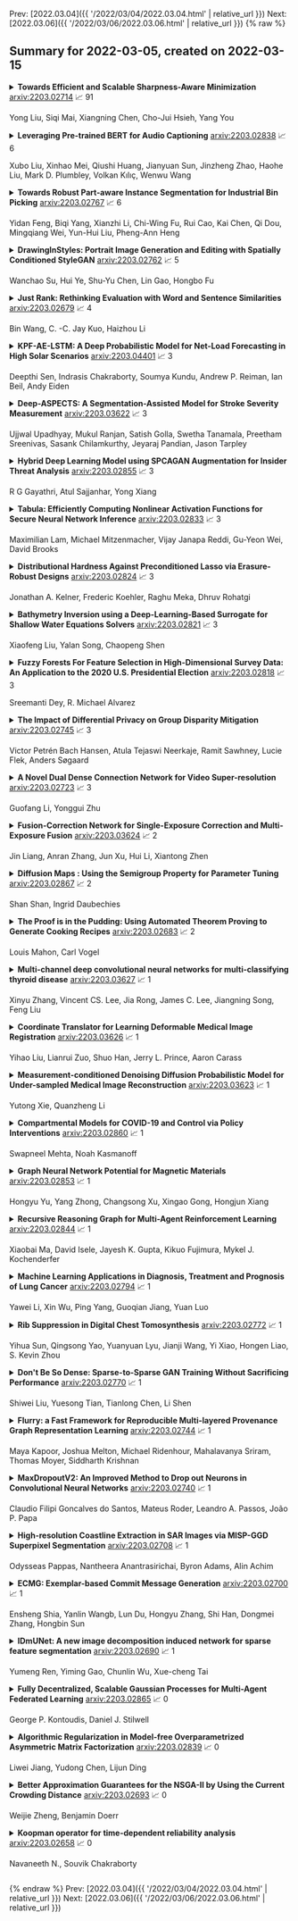 Prev: [2022.03.04]({{ '/2022/03/04/2022.03.04.html' | relative_url }})  Next: [2022.03.06]({{ '/2022/03/06/2022.03.06.html' | relative_url }})
{% raw %}
## Summary for 2022-03-05, created on 2022-03-15


<details><summary><b>Towards Efficient and Scalable Sharpness-Aware Minimization</b>
<a href="https://arxiv.org/abs/2203.02714">arxiv:2203.02714</a>
&#x1F4C8; 91 <br>
<p>Yong Liu, Siqi Mai, Xiangning Chen, Cho-Jui Hsieh, Yang You</p></summary>
<p>

**Abstract:** Recently, Sharpness-Aware Minimization (SAM), which connects the geometry of the loss landscape and generalization, has demonstrated significant performance boosts on training large-scale models such as vision transformers. However, the update rule of SAM requires two sequential (non-parallelizable) gradient computations at each step, which can double the computational overhead. In this paper, we propose a novel algorithm LookSAM - that only periodically calculates the inner gradient ascent, to significantly reduce the additional training cost of SAM. The empirical results illustrate that LookSAM achieves similar accuracy gains to SAM while being tremendously faster - it enjoys comparable computational complexity with first-order optimizers such as SGD or Adam. To further evaluate the performance and scalability of LookSAM, we incorporate a layer-wise modification and perform experiments in the large-batch training scenario, which is more prone to converge to sharp local minima. We are the first to successfully scale up the batch size when training Vision Transformers (ViTs). With a 64k batch size, we are able to train ViTs from scratch in minutes while maintaining competitive performance.

</p>
</details>

<details><summary><b>Leveraging Pre-trained BERT for Audio Captioning</b>
<a href="https://arxiv.org/abs/2203.02838">arxiv:2203.02838</a>
&#x1F4C8; 6 <br>
<p>Xubo Liu, Xinhao Mei, Qiushi Huang, Jianyuan Sun, Jinzheng Zhao, Haohe Liu, Mark D. Plumbley, Volkan Kılıç, Wenwu Wang</p></summary>
<p>

**Abstract:** Audio captioning aims at using natural language to describe the content of an audio clip. Existing audio captioning systems are generally based on an encoder-decoder architecture, in which acoustic information is extracted by an audio encoder and then a language decoder is used to generate the captions. Training an audio captioning system often encounters the problem of data scarcity. Transferring knowledge from pre-trained audio models such as Pre-trained Audio Neural Networks (PANNs) have recently emerged as a useful method to mitigate this issue. However, there is less attention on exploiting pre-trained language models for the decoder, compared with the encoder. BERT is a pre-trained language model that has been extensively used in Natural Language Processing (NLP) tasks. Nevertheless, the potential of BERT as the language decoder for audio captioning has not been investigated. In this study, we demonstrate the efficacy of the pre-trained BERT model for audio captioning. Specifically, we apply PANNs as the encoder and initialize the decoder from the public pre-trained BERT models. We conduct an empirical study on the use of these BERT models for the decoder in the audio captioning model. Our models achieve competitive results with the existing audio captioning methods on the AudioCaps dataset.

</p>
</details>

<details><summary><b>Towards Robust Part-aware Instance Segmentation for Industrial Bin Picking</b>
<a href="https://arxiv.org/abs/2203.02767">arxiv:2203.02767</a>
&#x1F4C8; 6 <br>
<p>Yidan Feng, Biqi Yang, Xianzhi Li, Chi-Wing Fu, Rui Cao, Kai Chen, Qi Dou, Mingqiang Wei, Yun-Hui Liu, Pheng-Ann Heng</p></summary>
<p>

**Abstract:** Industrial bin picking is a challenging task that requires accurate and robust segmentation of individual object instances. Particularly, industrial objects can have irregular shapes, that is, thin and concave, whereas in bin-picking scenarios, objects are often closely packed with strong occlusion. To address these challenges, we formulate a novel part-aware instance segmentation pipeline. The key idea is to decompose industrial objects into correlated approximate convex parts and enhance the object-level segmentation with part-level segmentation. We design a part-aware network to predict part masks and part-to-part offsets, followed by a part aggregation module to assemble the recognized parts into instances. To guide the network learning, we also propose an automatic label decoupling scheme to generate ground-truth part-level labels from instance-level labels. Finally, we contribute the first instance segmentation dataset, which contains a variety of industrial objects that are thin and have non-trivial shapes. Extensive experimental results on various industrial objects demonstrate that our method can achieve the best segmentation results compared with the state-of-the-art approaches.

</p>
</details>

<details><summary><b>DrawingInStyles: Portrait Image Generation and Editing with Spatially Conditioned StyleGAN</b>
<a href="https://arxiv.org/abs/2203.02762">arxiv:2203.02762</a>
&#x1F4C8; 5 <br>
<p>Wanchao Su, Hui Ye, Shu-Yu Chen, Lin Gao, Hongbo Fu</p></summary>
<p>

**Abstract:** The research topic of sketch-to-portrait generation has witnessed a boost of progress with deep learning techniques. The recently proposed StyleGAN architectures achieve state-of-the-art generation ability but the original StyleGAN is not friendly for sketch-based creation due to its unconditional generation nature. To address this issue, we propose a direct conditioning strategy to better preserve the spatial information under the StyleGAN framework. Specifically, we introduce Spatially Conditioned StyleGAN (SC-StyleGAN for short), which explicitly injects spatial constraints to the original StyleGAN generation process. We explore two input modalities, sketches and semantic maps, which together allow users to express desired generation results more precisely and easily. Based on SC-StyleGAN, we present DrawingInStyles, a novel drawing interface for non-professional users to easily produce high-quality, photo-realistic face images with precise control, either from scratch or editing existing ones. Qualitative and quantitative evaluations show the superior generation ability of our method to existing and alternative solutions. The usability and expressiveness of our system are confirmed by a user study.

</p>
</details>

<details><summary><b>Just Rank: Rethinking Evaluation with Word and Sentence Similarities</b>
<a href="https://arxiv.org/abs/2203.02679">arxiv:2203.02679</a>
&#x1F4C8; 4 <br>
<p>Bin Wang, C. -C. Jay Kuo, Haizhou Li</p></summary>
<p>

**Abstract:** Word and sentence embeddings are useful feature representations in natural language processing. However, intrinsic evaluation for embeddings lags far behind, and there has been no significant update since the past decade. Word and sentence similarity tasks have become the de facto evaluation method. It leads models to overfit to such evaluations, negatively impacting embedding models' development. This paper first points out the problems using semantic similarity as the gold standard for word and sentence embedding evaluations. Further, we propose a new intrinsic evaluation method called EvalRank, which shows a much stronger correlation with downstream tasks. Extensive experiments are conducted based on 60+ models and popular datasets to certify our judgments. Finally, the practical evaluation toolkit is released for future benchmarking purposes.

</p>
</details>

<details><summary><b>KPF-AE-LSTM: A Deep Probabilistic Model for Net-Load Forecasting in High Solar Scenarios</b>
<a href="https://arxiv.org/abs/2203.04401">arxiv:2203.04401</a>
&#x1F4C8; 3 <br>
<p>Deepthi Sen, Indrasis Chakraborty, Soumya Kundu, Andrew P. Reiman, Ian Beil, Andy Eiden</p></summary>
<p>

**Abstract:** With the expected rise in behind-the-meter solar penetration within the distribution networks, there is a need to develop time-series forecasting methods that can reliably predict the net-load, accurately quantifying its uncertainty and variability. This paper presents a deep learning method to generate probabilistic forecasts of day-ahead net-load at 15-min resolution, at various solar penetration levels. Our proposed deep-learning based architecture utilizes the dimensional reduction, from a higher-dimensional input to a lower-dimensional latent space, via a convolutional Autoencoder (AE). The extracted features from AE are then utilized to generate probability distributions across the latent space, by passing the features through a kernel-embedded Perron-Frobenius (kPF) operator. Finally, long short-term memory (LSTM) layers are used to synthesize time-series probability distributions of the forecasted net-load, from the latent space distributions. The models are shown to deliver superior forecast performance (as per several metrics), as well as maintain superior training efficiency, in comparison to existing benchmark models. Detailed analysis is carried out to evaluate the model performance across various solar penetration levels (up to 50\%), prediction horizons (e.g., 15\,min and 24\,hr ahead), and aggregation level of houses, as well as its robustness against missing measurements.

</p>
</details>

<details><summary><b>Deep-ASPECTS: A Segmentation-Assisted Model for Stroke Severity Measurement</b>
<a href="https://arxiv.org/abs/2203.03622">arxiv:2203.03622</a>
&#x1F4C8; 3 <br>
<p>Ujjwal Upadhyay, Mukul Ranjan, Satish Golla, Swetha Tanamala, Preetham Sreenivas, Sasank Chilamkurthy, Jeyaraj Pandian, Jason Tarpley</p></summary>
<p>

**Abstract:** A stroke occurs when an artery in the brain ruptures and bleeds or when the blood supply to the brain is cut off. Blood and oxygen cannot reach the brain's tissues due to the rupture or obstruction resulting in tissue death. The Middle cerebral artery (MCA) is the largest cerebral artery and the most commonly damaged vessel in stroke. The quick onset of a focused neurological deficit caused by interruption of blood flow in the territory supplied by the MCA is known as an MCA stroke. Alberta stroke programme early CT score (ASPECTS) is used to estimate the extent of early ischemic changes in patients with MCA stroke. This study proposes a deep learning-based method to score the CT scan for ASPECTS. Our work has three highlights. First, we propose a novel method for medical image segmentation for stroke detection. Second, we show the effectiveness of AI solution for fully-automated ASPECT scoring with reduced diagnosis time for a given non-contrast CT (NCCT) Scan. Our algorithms show a dice similarity coefficient of 0.64 for the MCA anatomy segmentation and 0.72 for the infarcts segmentation. Lastly, we show that our model's performance is inline with inter-reader variability between radiologists.

</p>
</details>

<details><summary><b>Hybrid Deep Learning Model using SPCAGAN Augmentation for Insider Threat Analysis</b>
<a href="https://arxiv.org/abs/2203.02855">arxiv:2203.02855</a>
&#x1F4C8; 3 <br>
<p>R G Gayathri, Atul Sajjanhar, Yong Xiang</p></summary>
<p>

**Abstract:** Cyberattacks from within an organization's trusted entities are known as insider threats. Anomaly detection using deep learning requires comprehensive data, but insider threat data is not readily available due to confidentiality concerns of organizations. Therefore, there arises demand to generate synthetic data to explore enhanced approaches for threat analysis. We propose a linear manifold learning-based generative adversarial network, SPCAGAN, that takes input from heterogeneous data sources and adds a novel loss function to train the generator to produce high-quality data that closely resembles the original data distribution. Furthermore, we introduce a deep learning-based hybrid model for insider threat analysis. We provide extensive experiments for data synthesis, anomaly detection, adversarial robustness, and synthetic data quality analysis using benchmark datasets. In this context, empirical comparisons show that GAN-based oversampling is competitive with numerous typical oversampling regimes. For synthetic data generation, our SPCAGAN model overcame the problem of mode collapse and converged faster than previous GAN models. Results demonstrate that our proposed approach has a lower error, is more accurate, and generates substantially superior synthetic insider threat data than previous models.

</p>
</details>

<details><summary><b>Tabula: Efficiently Computing Nonlinear Activation Functions for Secure Neural Network Inference</b>
<a href="https://arxiv.org/abs/2203.02833">arxiv:2203.02833</a>
&#x1F4C8; 3 <br>
<p>Maximilian Lam, Michael Mitzenmacher, Vijay Janapa Reddi, Gu-Yeon Wei, David Brooks</p></summary>
<p>

**Abstract:** Multiparty computation approaches to secure neural network inference traditionally rely on garbled circuits for securely executing nonlinear activation functions. However, garbled circuits require excessive communication between server and client, impose significant storage overheads, and incur large runtime penalties. To eliminate these costs, we propose an alternative to garbled circuits: Tabula, an algorithm based on secure lookup tables. Tabula leverages neural networks' ability to be quantized and employs a secure lookup table approach to efficiently, securely, and accurately compute neural network nonlinear activation functions. Compared to garbled circuits with quantized inputs, when computing individual nonlinear functions, our experiments show Tabula uses between $35 \times$-$70 \times$ less communication, is over $100\times$ faster, and uses a comparable amount of storage. This leads to significant performance gains over garbled circuits with quantized inputs during secure inference on neural networks: Tabula reduces overall communication by up to $9 \times$ and achieves a speedup of up to $50 \times$, while imposing comparable storage costs.

</p>
</details>

<details><summary><b>Distributional Hardness Against Preconditioned Lasso via Erasure-Robust Designs</b>
<a href="https://arxiv.org/abs/2203.02824">arxiv:2203.02824</a>
&#x1F4C8; 3 <br>
<p>Jonathan A. Kelner, Frederic Koehler, Raghu Meka, Dhruv Rohatgi</p></summary>
<p>

**Abstract:** Sparse linear regression with ill-conditioned Gaussian random designs is widely believed to exhibit a statistical/computational gap, but there is surprisingly little formal evidence for this belief, even in the form of examples that are hard for restricted classes of algorithms. Recent work has shown that, for certain covariance matrices, the broad class of Preconditioned Lasso programs provably cannot succeed on polylogarithmically sparse signals with a sublinear number of samples. However, this lower bound only shows that for every preconditioner, there exists at least one signal that it fails to recover successfully. This leaves open the possibility that, for example, trying multiple different preconditioners solves every sparse linear regression problem.
  In this work, we prove a stronger lower bound that overcomes this issue. For an appropriate covariance matrix, we construct a single signal distribution on which any invertibly-preconditioned Lasso program fails with high probability, unless it receives a linear number of samples.
  Surprisingly, at the heart of our lower bound is a new positive result in compressed sensing. We show that standard sparse random designs are with high probability robust to adversarial measurement erasures, in the sense that if $b$ measurements are erased, then all but $O(b)$ of the coordinates of the signal are still information-theoretically identifiable. To our knowledge, this is the first time that partial recoverability of arbitrary sparse signals under erasures has been studied in compressed sensing.

</p>
</details>

<details><summary><b>Bathymetry Inversion using a Deep-Learning-Based Surrogate for Shallow Water Equations Solvers</b>
<a href="https://arxiv.org/abs/2203.02821">arxiv:2203.02821</a>
&#x1F4C8; 3 <br>
<p>Xiaofeng Liu, Yalan Song, Chaopeng Shen</p></summary>
<p>

**Abstract:** River bathymetry is critical for many aspects of water resources management. We propose and demonstrate a bathymetry inversion method using a deep-learning-based surrogate for shallow water equations solvers. The surrogate uses the convolutional autoencoder with a shared-encoder, separate-decoder architecture. It encodes the input bathymetry and decodes to separate outputs for flow-field variables. A gradient-based optimizer is used to perform bathymetry inversion with the trained surrogate. Two physically-based constraints on both bed elevation value and slope have to be added as inversion loss regularizations to obtain usable inversion results. Using the "L-curve" criterion, a heuristic approach was proposed to determine the regularization parameters. Both the surrogate model and the inversion algorithm show good performance. We found the bathymetry inversion process has two distinctive stages, which resembles the sculptural process of initial broad-brush calving and final detailing. The inversion loss due to flow prediction error reaches its minimum in the first stage and remains almost constant afterward. The bed elevation value and slope regularizations play the dominant role in the second stage in selecting the most probable solution. We also found the surrogate architecture (whether with both velocity and water surface elevation or velocity only as outputs) does not show significant impact on inversion result.

</p>
</details>

<details><summary><b>Fuzzy Forests For Feature Selection in High-Dimensional Survey Data: An Application to the 2020 U.S. Presidential Election</b>
<a href="https://arxiv.org/abs/2203.02818">arxiv:2203.02818</a>
&#x1F4C8; 3 <br>
<p>Sreemanti Dey, R. Michael Alvarez</p></summary>
<p>

**Abstract:** An increasingly common methodological issue in the field of social science is high-dimensional and highly correlated datasets that are unamenable to the traditional deductive framework of study. Analysis of candidate choice in the 2020 Presidential Election is one area in which this issue presents itself: in order to test the many theories explaining the outcome of the election, it is necessary to use data such as the 2020 Cooperative Election Study Common Content, with hundreds of highly correlated features. We present the Fuzzy Forests algorithm, a variant of the popular Random Forests ensemble method, as an efficient way to reduce the feature space in such cases with minimal bias, while also maintaining predictive performance on par with common algorithms like Random Forests and logit. Using Fuzzy Forests, we isolate the top correlates of candidate choice and find that partisan polarization was the strongest factor driving the 2020 presidential election.

</p>
</details>

<details><summary><b>The Impact of Differential Privacy on Group Disparity Mitigation</b>
<a href="https://arxiv.org/abs/2203.02745">arxiv:2203.02745</a>
&#x1F4C8; 3 <br>
<p>Victor Petrén Bach Hansen, Atula Tejaswi Neerkaje, Ramit Sawhney, Lucie Flek, Anders Søgaard</p></summary>
<p>

**Abstract:** The performance cost of differential privacy has, for some applications, been shown to be higher for minority groups; fairness, conversely, has been shown to disproportionally compromise the privacy of members of such groups. Most work in this area has been restricted to computer vision and risk assessment. In this paper, we evaluate the impact of differential privacy on fairness across four tasks, focusing on how attempts to mitigate privacy violations and between-group performance differences interact: Does privacy inhibit attempts to ensure fairness? To this end, we train $(\varepsilon,δ)$-differentially private models with empirical risk minimization and group distributionally robust training objectives. Consistent with previous findings, we find that differential privacy increases between-group performance differences in the baseline setting; but more interestingly, differential privacy reduces between-group performance differences in the robust setting. We explain this by reinterpreting differential privacy as regularization.

</p>
</details>

<details><summary><b>A Novel Dual Dense Connection Network for Video Super-resolution</b>
<a href="https://arxiv.org/abs/2203.02723">arxiv:2203.02723</a>
&#x1F4C8; 3 <br>
<p>Guofang Li, Yonggui Zhu</p></summary>
<p>

**Abstract:** Video super-resolution (VSR) refers to the reconstruction of high-resolution (HR) video from the corresponding low-resolution (LR) video. Recently, VSR has received increasing attention. In this paper, we propose a novel dual dense connection network that can generate high-quality super-resolution (SR) results. The input frames are creatively divided into reference frame, pre-temporal group and post-temporal group, representing information in different time periods. This grouping method provides accurate information of different time periods without causing time information disorder. Meanwhile, we produce a new loss function, which is beneficial to enhance the convergence ability of the model. Experiments show that our model is superior to other advanced models in Vid4 datasets and SPMCS-11 datasets.

</p>
</details>

<details><summary><b>Fusion-Correction Network for Single-Exposure Correction and Multi-Exposure Fusion</b>
<a href="https://arxiv.org/abs/2203.03624">arxiv:2203.03624</a>
&#x1F4C8; 2 <br>
<p>Jin Liang, Anran Zhang, Jun Xu, Hui Li, Xiantong Zhen</p></summary>
<p>

**Abstract:** The photographs captured by digital cameras usually suffer from over-exposure or under-exposure problems. The Single-Exposure Correction (SEC) and Multi-Exposure Fusion (MEF) are two widely studied image processing tasks for image exposure enhancement. However, current SEC and MEF methods ignore the internal correlation between SEC and MEF, and are proposed under distinct frameworks. What's more, most MEF methods usually fail at processing a sequence containing only under-exposed or over-exposed images. To alleviate these problems, in this paper, we develop an integrated framework to simultaneously tackle the SEC and MEF tasks. Built upon the Laplacian Pyramid (LP) decomposition, we propose a novel Fusion-Correction Network (FCNet) to fuse and correct an image sequence sequentially in a multi-level scheme. In each LP level, the image sequence is feed into a Fusion block and a Correction block for consecutive image fusion and exposure correction. The corrected image is upsampled and re-composed with the high-frequency detail components in next-level, producing the base sequence for the next-level blocks. Experiments on the benchmark dataset demonstrate that our FCNet is effective on both the SEC and MEF tasks.

</p>
</details>

<details><summary><b>Diffusion Maps : Using the Semigroup Property for Parameter Tuning</b>
<a href="https://arxiv.org/abs/2203.02867">arxiv:2203.02867</a>
&#x1F4C8; 2 <br>
<p>Shan Shan, Ingrid Daubechies</p></summary>
<p>

**Abstract:** Diffusion maps (DM) constitute a classic dimension reduction technique, for data lying on or close to a (relatively) low-dimensional manifold embedded in a much larger dimensional space. The DM procedure consists in constructing a spectral parametrization for the manifold from simulated random walks or diffusion paths on the data set. However, DM is hard to tune in practice. In particular, the task to set a diffusion time t when constructing the diffusion kernel matrix is critical. We address this problem by using the semigroup property of the diffusion operator. We propose a semigroup criterion for picking t. Experiments show that this principled approach is effective and robust.

</p>
</details>

<details><summary><b>The Proof is in the Pudding: Using Automated Theorem Proving to Generate Cooking Recipes</b>
<a href="https://arxiv.org/abs/2203.02683">arxiv:2203.02683</a>
&#x1F4C8; 2 <br>
<p>Louis Mahon, Carl Vogel</p></summary>
<p>

**Abstract:** This paper presents FASTFOOD, a rule-based Natural Language Generation Program for cooking recipes. Recipes are generated by using an Automated Theorem Proving procedure to select the ingredients and instructions, with ingredients corresponding to axioms and instructions to implications. FASTFOOD also contains a temporal optimization module which can rearrange the recipe to make it more time-efficient for the user, e.g. the recipe specifies to chop the vegetables while the rice is boiling. The system is described in detail, using a framework which divides Natural Language Generation into 4 phases: content production, content selection, content organisation and content realisation. A comparison is then made with similar existing systems and techniques.

</p>
</details>

<details><summary><b>Multi-channel deep convolutional neural networks for multi-classifying thyroid disease</b>
<a href="https://arxiv.org/abs/2203.03627">arxiv:2203.03627</a>
&#x1F4C8; 1 <br>
<p>Xinyu Zhang, Vincent CS. Lee, Jia Rong, James C. Lee, Jiangning Song, Feng Liu</p></summary>
<p>

**Abstract:** Thyroid disease instances have been continuously increasing since the 1990s, and thyroid cancer has become the most rapidly rising disease among all the malignancies in recent years. Most existing studies focused on applying deep convolutional neural networks for detecting thyroid cancer. Despite their satisfactory performance on binary classification tasks, limited studies have explored multi-class classification of thyroid disease types; much less is known of the diagnosis of co-existence situation for different types of thyroid diseases. Therefore, this study proposed a novel multi-channel convolutional neural network (CNN) architecture to address the multi-class classification task of thyroid disease. The multi-channel CNN merits from computed tomography to drive a comprehensive diagnostic decision for the overall thyroid gland, emphasizing the disease co-existence circumstance. Moreover, this study also examined alternative strategies to enhance the diagnostic accuracy of CNN models through concatenation of different scales of feature maps. Benchmarking experiments demonstrate the improved performance of the proposed multi-channel CNN architecture compared with the standard single-channel CNN architecture. More specifically, the multi-channel CNN achieved an accuracy of 0.909, precision of 0.944, recall of 0.896, specificity of 0.994, and F1 of 0.917, in contrast to the single-channel CNN, which obtained 0.902, 0.892, 0.909, 0.993, 0.898, respectively. In addition, the proposed model was evaluated in different gender groups; it reached a diagnostic accuracy of 0.908 for the female group and 0.901 for the male group. Collectively, the results highlight that the proposed multi-channel CNN has excellent generalization and has the potential to be deployed to provide computational decision support in clinical settings.

</p>
</details>

<details><summary><b>Coordinate Translator for Learning Deformable Medical Image Registration</b>
<a href="https://arxiv.org/abs/2203.03626">arxiv:2203.03626</a>
&#x1F4C8; 1 <br>
<p>Yihao Liu, Lianrui Zuo, Shuo Han, Jerry L. Prince, Aaron Carass</p></summary>
<p>

**Abstract:** The majority of deep learning (DL) based deformable image registration methods use convolutional neural networks (CNNs) to estimate displacement fields from pairs of moving and fixed images. This, however, requires the convolutional kernels in the CNN to not only extract intensity features from the inputs but also understand image coordinate systems. We argue that the latter task is challenging for traditional CNNs, limiting their performance in registration tasks. To tackle this problem, we first introduce Coordinate Translator (CoTr), a differentiable module that identifies matched features between the fixed and moving image and outputs their coordinate correspondences without the need for training. It unloads the burden of understanding image coordinate systems for CNNs, allowing them to focus on feature extraction. We then propose a novel deformable registration network, im2grid, that uses multiple CoTr's with the hierarchical features extracted from a CNN encoder and outputs a deformation field in a coarse-to-fine fashion. We compared im2grid with the state-of-the-art DL and non-DL methods for unsupervised 3D magnetic resonance image registration. Our experiments show that im2grid outperforms these methods both qualitatively and quantitatively.

</p>
</details>

<details><summary><b>Measurement-conditioned Denoising Diffusion Probabilistic Model for Under-sampled Medical Image Reconstruction</b>
<a href="https://arxiv.org/abs/2203.03623">arxiv:2203.03623</a>
&#x1F4C8; 1 <br>
<p>Yutong Xie, Quanzheng Li</p></summary>
<p>

**Abstract:** We propose a novel and unified method, measurement-conditioned denoising diffusion probabilistic model (MC-DDPM), for under-sampled medical image reconstruction based on DDPM. Different from previous works, MC-DDPM is defined in measurement domain (e.g. k-space in MRI reconstruction) and conditioned on under-sampling mask. We apply this method to accelerate MRI reconstruction and the experimental results show excellent performance, outperforming full supervision baseline and the state-of-the-art score-based reconstruction method. Due to its generative nature, MC-DDPM can also quantify the uncertainty of reconstruction. Our code is available on github.

</p>
</details>

<details><summary><b>Compartmental Models for COVID-19 and Control via Policy Interventions</b>
<a href="https://arxiv.org/abs/2203.02860">arxiv:2203.02860</a>
&#x1F4C8; 1 <br>
<p>Swapneel Mehta, Noah Kasmanoff</p></summary>
<p>

**Abstract:** We demonstrate an approach to replicate and forecast the spread of the SARS-CoV-2 (COVID-19) pandemic using the toolkit of probabilistic programming languages (PPLs). Our goal is to study the impact of various modeling assumptions and motivate policy interventions enacted to limit the spread of infectious diseases. Using existing compartmental models we show how to use inference in PPLs to obtain posterior estimates for disease parameters. We improve popular existing models to reflect practical considerations such as the under-reporting of the true number of COVID-19 cases and motivate the need to model policy interventions for real-world data. We design an SEI3RD model as a reusable template and demonstrate its flexibility in comparison to other models. We also provide a greedy algorithm that selects the optimal series of policy interventions that are likely to control the infected population subject to provided constraints. We work within a simple, modular, and reproducible framework to enable immediate cross-domain access to the state-of-the-art in probabilistic inference with emphasis on policy interventions. We are not epidemiologists; the sole aim of this study is to serve as an exposition of methods, not to directly infer the real-world impact of policy-making for COVID-19.

</p>
</details>

<details><summary><b>Graph Neural Network Potential for Magnetic Materials</b>
<a href="https://arxiv.org/abs/2203.02853">arxiv:2203.02853</a>
&#x1F4C8; 1 <br>
<p>Hongyu Yu, Yang Zhong, Changsong Xu, Xingao Gong, Hongjun Xiang</p></summary>
<p>

**Abstract:** Machine Learning (ML) interatomic potential has shown its great power in condensed matter physics. However, ML interatomic potential for a magnetic system including both structural degrees of freedom and magnetic moments has not been well developed yet. A spin-dependent ML interatomic potential approach based on the crystal graph neural network (GNN) has been developed for any magnetic system. It consists of the Heisenberg edge graph neural network (HEGNN) and spin-distance edge graph neural network (SEGNN). The network captures the Heisenberg coefficient variation between different structures and the fine spin-lattice coupling of high order and multi-body interaction with high accuracy. In the tests, this method perfectly fitted a high-order spin Hamiltonian and two complex spin-lattice Hamiltonian and captured the fine spin-lattice coupling in BiFeO3. In addition, a disturbed structure of BiFeO3 with strain was successfully optimized with the trained potential. Our work has expanded the powerful ML GNN potentials to magnetic systems, which paves a new way for large-scale dynamic simulations on spin-lattice coupled systems.

</p>
</details>

<details><summary><b>Recursive Reasoning Graph for Multi-Agent Reinforcement Learning</b>
<a href="https://arxiv.org/abs/2203.02844">arxiv:2203.02844</a>
&#x1F4C8; 1 <br>
<p>Xiaobai Ma, David Isele, Jayesh K. Gupta, Kikuo Fujimura, Mykel J. Kochenderfer</p></summary>
<p>

**Abstract:** Multi-agent reinforcement learning (MARL) provides an efficient way for simultaneously learning policies for multiple agents interacting with each other. However, in scenarios requiring complex interactions, existing algorithms can suffer from an inability to accurately anticipate the influence of self-actions on other agents. Incorporating an ability to reason about other agents' potential responses can allow an agent to formulate more effective strategies. This paper adopts a recursive reasoning model in a centralized-training-decentralized-execution framework to help learning agents better cooperate with or compete against others. The proposed algorithm, referred to as the Recursive Reasoning Graph (R2G), shows state-of-the-art performance on multiple multi-agent particle and robotics games.

</p>
</details>

<details><summary><b>Machine Learning Applications in Diagnosis, Treatment and Prognosis of Lung Cancer</b>
<a href="https://arxiv.org/abs/2203.02794">arxiv:2203.02794</a>
&#x1F4C8; 1 <br>
<p>Yawei Li, Xin Wu, Ping Yang, Guoqian Jiang, Yuan Luo</p></summary>
<p>

**Abstract:** The recent development of imaging and sequencing technologies enables systematic advances in the clinical study of lung cancer. Meanwhile, the human mind is limited in effectively handling and fully utilizing the accumulation of such enormous amounts of data. Machine learning-based approaches play a critical role in integrating and analyzing these large and complex datasets, which have extensively characterized lung cancer through the use of different perspectives from these accrued data. In this article, we provide an overview of machine learning-based approaches that strengthen the varying aspects of lung cancer diagnosis and therapy, including early detection, auxiliary diagnosis, prognosis prediction and immunotherapy practice. Moreover, we highlight the challenges and opportunities for future applications of machine learning in lung cancer.

</p>
</details>

<details><summary><b>Rib Suppression in Digital Chest Tomosynthesis</b>
<a href="https://arxiv.org/abs/2203.02772">arxiv:2203.02772</a>
&#x1F4C8; 1 <br>
<p>Yihua Sun, Qingsong Yao, Yuanyuan Lyu, Jianji Wang, Yi Xiao, Hongen Liao, S. Kevin Zhou</p></summary>
<p>

**Abstract:** Digital chest tomosynthesis (DCT) is a technique to produce sectional 3D images of a human chest for pulmonary disease screening, with 2D X-ray projections taken within an extremely limited range of angles. However, under the limited angle scenario, DCT contains strong artifacts caused by the presence of ribs, jamming the imaging quality of the lung area. Recently, great progress has been achieved for rib suppression in a single X-ray image, to reveal a clearer lung texture. We firstly extend the rib suppression problem to the 3D case at the software level. We propose a $\textbf{T}$omosynthesis $\textbf{RI}$b Su$\textbf{P}$pression and $\textbf{L}$ung $\textbf{E}$nhancement $\textbf{Net}$work (TRIPLE-Net) to model the 3D rib component and provide a rib-free DCT. TRIPLE-Net takes the advantages from both 2D and 3D domains, which model the ribs in DCT with the exact FBP procedure and 3D depth information, respectively. The experiments on simulated datasets and clinical data have shown the effectiveness of TRIPLE-Net to preserve lung details as well as improve the imaging quality of pulmonary diseases. Finally, an expert user study confirms our findings.

</p>
</details>

<details><summary><b>Don't Be So Dense: Sparse-to-Sparse GAN Training Without Sacrificing Performance</b>
<a href="https://arxiv.org/abs/2203.02770">arxiv:2203.02770</a>
&#x1F4C8; 1 <br>
<p>Shiwei Liu, Yuesong Tian, Tianlong Chen, Li Shen</p></summary>
<p>

**Abstract:** Generative adversarial networks (GANs) have received an upsurging interest since being proposed due to the high quality of the generated data. While achieving increasingly impressive results, the resource demands associated with the large model size hinders the usage of GANs in resource-limited scenarios. For inference, the existing model compression techniques can reduce the model complexity with comparable performance. However, the training efficiency of GANs has less been explored due to the fragile training process of GANs. In this paper, we, for the first time, explore the possibility of directly training sparse GAN from scratch without involving any dense or pre-training steps. Even more unconventionally, our proposed method enables directly training sparse unbalanced GANs with an extremely sparse generator from scratch. Instead of training full GANs, we start with sparse GANs and dynamically explore the parameter space spanned over the generator throughout training. Such a sparse-to-sparse training procedure enhances the capacity of the highly sparse generator progressively while sticking to a fixed small parameter budget with appealing training and inference efficiency gains. Extensive experiments with modern GAN architectures validate the effectiveness of our method. Our sparsified GANs, trained from scratch in one single run, are able to outperform the ones learned by expensive iterative pruning and re-training. Perhaps most importantly, we find instead of inheriting parameters from expensive pre-trained GANs, directly training sparse GANs from scratch can be a much more efficient solution. For example, only training with a 80% sparse generator and a 70% sparse discriminator, our method can achieve even better performance than the dense BigGAN.

</p>
</details>

<details><summary><b>Flurry: a Fast Framework for Reproducible Multi-layered Provenance Graph Representation Learning</b>
<a href="https://arxiv.org/abs/2203.02744">arxiv:2203.02744</a>
&#x1F4C8; 1 <br>
<p>Maya Kapoor, Joshua Melton, Michael Ridenhour, Mahalavanya Sriram, Thomas Moyer, Siddharth Krishnan</p></summary>
<p>

**Abstract:** Complex heterogeneous dynamic networks like knowledge graphs are powerful constructs that can be used in modeling data provenance from computer systems. From a security perspective, these attributed graphs enable causality analysis and tracing for analyzing a myriad of cyberattacks. However, there is a paucity in systematic development of pipelines that transform system executions and provenance into usable graph representations for machine learning tasks. This lack of instrumentation severely inhibits scientific advancement in provenance graph machine learning by hindering reproducibility and limiting the availability of data that are critical for techniques like graph neural networks. To fulfill this need, we present Flurry, an end-to-end data pipeline which simulates cyberattacks, captures provenance data from these attacks at multiple system and application layers, converts audit logs from these attacks into data provenance graphs, and incorporates this data with a framework for training deep neural models that supports preconfigured or custom-designed models for analysis in real-world resilient systems. We showcase this pipeline by processing data from multiple system attacks and performing anomaly detection via graph classification using current benchmark graph representational learning frameworks. Flurry provides a fast, customizable, extensible, and transparent solution for providing this much needed data to cybersecurity professionals.

</p>
</details>

<details><summary><b>MaxDropoutV2: An Improved Method to Drop out Neurons in Convolutional Neural Networks</b>
<a href="https://arxiv.org/abs/2203.02740">arxiv:2203.02740</a>
&#x1F4C8; 1 <br>
<p>Claudio Filipi Goncalves do Santos, Mateus Roder, Leandro A. Passos, João P. Papa</p></summary>
<p>

**Abstract:** In the last decade, exponential data growth supplied the machine learning-based algorithms' capacity and enabled their usage in daily life activities. Additionally, such an improvement is partially explained due to the advent of deep learning techniques, i.e., stacks of simple architectures that end up in more complex models. Although both factors produce outstanding results, they also pose drawbacks regarding the learning process since training complex models denotes an expensive task and results are prone to overfit the training data. A supervised regularization technique called MaxDropout was recently proposed to tackle the latter, providing several improvements concerning traditional regularization approaches. In this paper, we present its improved version called MaxDropoutV2. Results considering two public datasets show that the model performs faster than the standard version and, in most cases, provides more accurate results.

</p>
</details>

<details><summary><b>High-resolution Coastline Extraction in SAR Images via MISP-GGD Superpixel Segmentation</b>
<a href="https://arxiv.org/abs/2203.02708">arxiv:2203.02708</a>
&#x1F4C8; 1 <br>
<p>Odysseas Pappas, Nantheera Anantrasirichai, Byron Adams, Alin Achim</p></summary>
<p>

**Abstract:** High accuracy coastline/shoreline extraction from SAR imagery is a crucial step in a number of maritime and coastal monitoring applications. We present a method based on image segmentation using the Generalised Gamma Mixture Model superpixel algorithm (MISP-GGD). MISP-GGD produces superpixels adhering with great accuracy to object edges in the image, such as the coastline. Unsupervised clustering of the generated superpixels according to textural and radiometric features allows for generation of a land/water mask from which a highly accurate coastline can be extracted. We present results of our proposed method on a number of SAR images of varying characteristics.

</p>
</details>

<details><summary><b>ECMG: Exemplar-based Commit Message Generation</b>
<a href="https://arxiv.org/abs/2203.02700">arxiv:2203.02700</a>
&#x1F4C8; 1 <br>
<p>Ensheng Shia, Yanlin Wangb, Lun Du, Hongyu Zhang, Shi Han, Dongmei Zhang, Hongbin Sun</p></summary>
<p>

**Abstract:** Commit messages concisely describe the content of code diffs (i.e., code changes) and the intent behind them. Recently, many approaches have been proposed to generate commit messages automatically. The information retrieval-based methods reuse the commit messages of similar code diffs, while the neural-based methods learn the semantic connection between code diffs and commit messages. However, the reused commit messages might not accurately describe the content/intent of code diffs and neural-based methods tend to generate high-frequent and repetitive tokens in the corpus. In this paper, we combine the advantages of the two technical routes and propose a novel exemplar-based neural commit message generation model, which treats the similar commit message as an exemplar and leverages it to guide the neural network model to generate an accurate commit message. We perform extensive experiments and the results confirm the effectiveness of our model.

</p>
</details>

<details><summary><b>IDmUNet: A new image decomposition induced network for sparse feature segmentation</b>
<a href="https://arxiv.org/abs/2203.02690">arxiv:2203.02690</a>
&#x1F4C8; 1 <br>
<p>Yumeng Ren, Yiming Gao, Chunlin Wu, Xue-cheng Tai</p></summary>
<p>

**Abstract:** UNet and its variants are among the most popular methods for medical image segmentation. Despite their successes in task generality, most of them consider little mathematical modeling behind specific applications. In this paper, we focus on the sparse feature segmentation task and make a task-oriented network design, in which the target objects are sparsely distributed and the background is hard to be mathematically modeled. We start from an image decomposition model with sparsity regularization, and propose a deep unfolding network, namely IDNet, based on an iterative solver, scaled alternating direction method of multipliers (scaled-ADMM). The IDNet splits raw inputs into double feature layers. Then a new task-oriented segmentation network is constructed, dubbed as IDmUNet, based on the proposed IDNets and a mini-UNet. Because of the sparsity prior and deep unfolding method in the structure design, this IDmUNet combines the advantages of mathematical modeling and data-driven approaches. Firstly, our approach has mathematical interpretability and can achieve favorable performance with far fewer learnable parameters. Secondly, our IDmUNet is robust in a simple end-to-end training with explainable behaviors. In the experiments of retinal vessel segmentation (RVS), IDmUNet produces the state-of-the-art results with only 0.07m parameters, whereas SA-UNet, one of the latest variants of UNet, contains 0.54m and the original UNet 31.04m. Moreover, the training procedure of our network converges faster without overfitting phenomenon. This decomposition-based network construction strategy can be generalized to other problems with mathematically clear targets and complicated unclear backgrounds.

</p>
</details>

<details><summary><b>Fully Decentralized, Scalable Gaussian Processes for Multi-Agent Federated Learning</b>
<a href="https://arxiv.org/abs/2203.02865">arxiv:2203.02865</a>
&#x1F4C8; 0 <br>
<p>George P. Kontoudis, Daniel J. Stilwell</p></summary>
<p>

**Abstract:** In this paper, we propose decentralized and scalable algorithms for Gaussian process (GP) training and prediction in multi-agent systems. To decentralize the implementation of GP training optimization algorithms, we employ the alternating direction method of multipliers (ADMM). A closed-form solution of the decentralized proximal ADMM is provided for the case of GP hyper-parameter training with maximum likelihood estimation. Multiple aggregation techniques for GP prediction are decentralized with the use of iterative and consensus methods. In addition, we propose a covariance-based nearest neighbor selection strategy that enables a subset of agents to perform predictions. The efficacy of the proposed methods is illustrated with numerical experiments on synthetic and real data.

</p>
</details>

<details><summary><b>Algorithmic Regularization in Model-free Overparametrized Asymmetric Matrix Factorization</b>
<a href="https://arxiv.org/abs/2203.02839">arxiv:2203.02839</a>
&#x1F4C8; 0 <br>
<p>Liwei Jiang, Yudong Chen, Lijun Ding</p></summary>
<p>

**Abstract:** We study the asymmetric matrix factorization problem under a natural nonconvex formulation with arbitrary overparamatrization. We consider the model-free setting with no further assumption on the rank or singular values of the observed matrix, where the global optima provably overfit. We show that vanilla gradient descent with small random initialization and early stopping produces the best low-rank approximation of the observed matrix, without any additional regularization. We provide a sharp analysis on relationship between the iteration complexity, initialization size, stepsize and final error. In particular, our complexity bound is almost dimension-free and depends logarithmically on the final error, and our results have lenient requirements on the stepsize and initialization. Our bounds improve upon existing work and show good agreement with numerical experiments.

</p>
</details>

<details><summary><b>Better Approximation Guarantees for the NSGA-II by Using the Current Crowding Distance</b>
<a href="https://arxiv.org/abs/2203.02693">arxiv:2203.02693</a>
&#x1F4C8; 0 <br>
<p>Weijie Zheng, Benjamin Doerr</p></summary>
<p>

**Abstract:** A recent runtime analysis (Zheng, Liu, Doerr (2022)) has shown that a variant of the NSGA-II algorithm can efficiently compute the full Pareto front of the OneMinMax problem when the population size is by a constant factor larger than the Pareto front, but that this is not possible when the population size is only equal to the Pareto front size. In this work, we analyze how well the NSGA-II approximates the Pareto front when it cannot compute the whole front. We observe experimentally and by mathematical means that already when the population size is half the Pareto front size, relatively large gaps in the Pareto front remain. The reason for this phenomenon is that the NSGA-II in the selection stage computes the crowding distance once and then repeatedly removes individuals with smallest crowding distance without updating the crowding distance after each removal. We propose an efficient way to implement the NSGA-II using the momentary crowding distance. In our experiments, this algorithm approximates the Pareto front much better than the previous version. We also prove that the gaps in the Pareto front are at most a constant factor larger than the theoretical minimum.

</p>
</details>

<details><summary><b>Koopman operator for time-dependent reliability analysis</b>
<a href="https://arxiv.org/abs/2203.02658">arxiv:2203.02658</a>
&#x1F4C8; 0 <br>
<p>Navaneeth N., Souvik Chakraborty</p></summary>
<p>

**Abstract:** Time-dependent structural reliability analysis of nonlinear dynamical systems is non-trivial; subsequently, scope of most of the structural reliability analysis methods is limited to time-independent reliability analysis only. In this work, we propose a Koopman operator based approach for time-dependent reliability analysis of nonlinear dynamical systems. Since the Koopman representations can transform any nonlinear dynamical system into a linear dynamical system, the time evolution of dynamical systems can be obtained by Koopman operators seamlessly regardless of the nonlinear or chaotic behavior. Despite the fact that the Koopman theory has been in vogue a long time back, identifying intrinsic coordinates is a challenging task; to address this, we propose an end-to-end deep learning architecture that learns the Koopman observables and then use it for time marching the dynamical response. Unlike purely data-driven approaches, the proposed approach is robust even in the presence of uncertainties; this renders the proposed approach suitable for time-dependent reliability analysis. We propose two architectures; one suitable for time-dependent reliability analysis when the system is subjected to random initial condition and the other suitable when the underlying system have uncertainties in system parameters. The proposed approach is robust and generalizes to unseen environment (out-of-distribution prediction). Efficacy of the proposed approached is illustrated using three numerical examples. Results obtained indicate supremacy of the proposed approach as compared to purely data-driven auto-regressive neural network and long-short term memory network.

</p>
</details>


{% endraw %}
Prev: [2022.03.04]({{ '/2022/03/04/2022.03.04.html' | relative_url }})  Next: [2022.03.06]({{ '/2022/03/06/2022.03.06.html' | relative_url }})